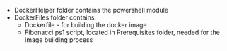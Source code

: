  - DockerHelper folder contains the powershell module
 - DockerFiles folder contains:
   - Dockerfile - for building the docker image
   - Fibonacci.ps1 script, located in Prerequisites folder, needed for the image building process
